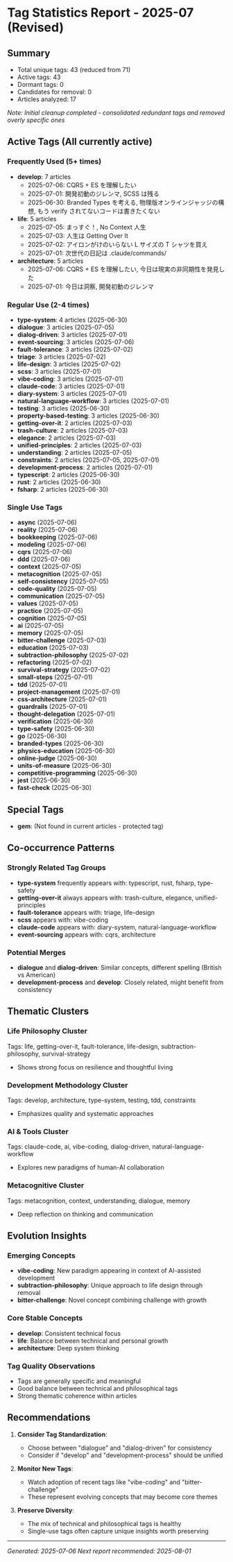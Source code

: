 # Tag Statistics Report - 2025-07 (Revised)

## Summary

- Total unique tags: 43 (reduced from 71)
- Active tags: 43
- Dormant tags: 0
- Candidates for removal: 0
- Articles analyzed: 17

_Note: Initial cleanup completed - consolidated redundant tags and removed overly specific ones_

## Active Tags (All currently active)

### Frequently Used (5+ times)

- **develop**: 7 articles
  - 2025-07-06: CQRS + ES を理解したい
  - 2025-07-01: 開発初動のジレンマ, SCSS は残る
  - 2025-06-30: Branded Types を考える, 物理版オンラインジャッジの構想, もう verify されてないコードは書きたくない
- **life**: 5 articles
  - 2025-07-05: まっすぐ！, No Context 人生
  - 2025-07-03: 人生は Getting Over It
  - 2025-07-02: アイロンがけのいらない L サイズの T シャツを買え
  - 2025-07-01: 次世代の日記は .claude/commands/
- **architecture**: 5 articles
  - 2025-07-06: CQRS + ES を理解したい, 今日は現実の非同期性を発見した
  - 2025-07-01: 今日は洞察, 開発初動のジレンマ

### Regular Use (2-4 times)

- **type-system**: 4 articles (2025-06-30)
- **dialogue**: 3 articles (2025-07-05)
- **dialog-driven**: 3 articles (2025-07-01)
- **event-sourcing**: 3 articles (2025-07-06)
- **fault-tolerance**: 3 articles (2025-07-02)
- **triage**: 3 articles (2025-07-02)
- **life-design**: 3 articles (2025-07-02)
- **scss**: 3 articles (2025-07-01)
- **vibe-coding**: 3 articles (2025-07-01)
- **claude-code**: 3 articles (2025-07-01)
- **diary-system**: 3 articles (2025-07-01)
- **natural-language-workflow**: 3 articles (2025-07-01)
- **testing**: 3 articles (2025-06-30)
- **property-based-testing**: 3 articles (2025-06-30)
- **getting-over-it**: 2 articles (2025-07-03)
- **trash-culture**: 2 articles (2025-07-03)
- **elegance**: 2 articles (2025-07-03)
- **unified-principles**: 2 articles (2025-07-03)
- **understanding**: 2 articles (2025-07-05)
- **constraints**: 2 articles (2025-07-05, 2025-07-01)
- **development-process**: 2 articles (2025-07-01)
- **typescript**: 2 articles (2025-06-30)
- **rust**: 2 articles (2025-06-30)
- **fsharp**: 2 articles (2025-06-30)

### Single Use Tags

- **async** (2025-07-06)
- **reality** (2025-07-06)
- **bookkeeping** (2025-07-06)
- **modeling** (2025-07-06)
- **cqrs** (2025-07-06)
- **ddd** (2025-07-06)
- **context** (2025-07-05)
- **metacognition** (2025-07-05)
- **self-consistency** (2025-07-05)
- **code-quality** (2025-07-05)
- **communication** (2025-07-05)
- **values** (2025-07-05)
- **practice** (2025-07-05)
- **cognition** (2025-07-05)
- **ai** (2025-07-05)
- **memory** (2025-07-05)
- **bitter-challenge** (2025-07-03)
- **education** (2025-07-03)
- **subtraction-philosophy** (2025-07-02)
- **refactoring** (2025-07-02)
- **survival-strategy** (2025-07-02)
- **small-steps** (2025-07-01)
- **tdd** (2025-07-01)
- **project-management** (2025-07-01)
- **css-architecture** (2025-07-01)
- **guardrails** (2025-07-01)
- **thought-delegation** (2025-07-01)
- **verification** (2025-06-30)
- **type-safety** (2025-06-30)
- **go** (2025-06-30)
- **branded-types** (2025-06-30)
- **physics-education** (2025-06-30)
- **online-judge** (2025-06-30)
- **units-of-measure** (2025-06-30)
- **competitive-programming** (2025-06-30)
- **jest** (2025-06-30)
- **fast-check** (2025-06-30)

## Special Tags

- **gem**: (Not found in current articles - protected tag)

## Co-occurrence Patterns

### Strongly Related Tag Groups

- **type-system** frequently appears with: typescript, rust, fsharp, type-safety
- **getting-over-it** always appears with: trash-culture, elegance, unified-principles
- **fault-tolerance** appears with: triage, life-design
- **scss** appears with: vibe-coding
- **claude-code** appears with: diary-system, natural-language-workflow
- **event-sourcing** appears with: cqrs, architecture

### Potential Merges

- **dialogue** and **dialog-driven**: Similar concepts, different spelling (British vs American)
- **development-process** and **develop**: Closely related, might benefit from consistency

## Thematic Clusters

### Life Philosophy Cluster

Tags: life, getting-over-it, fault-tolerance, life-design, subtraction-philosophy, survival-strategy

- Shows strong focus on resilience and thoughtful living

### Development Methodology Cluster

Tags: develop, architecture, type-system, testing, tdd, constraints

- Emphasizes quality and systematic approaches

### AI & Tools Cluster

Tags: claude-code, ai, vibe-coding, dialog-driven, natural-language-workflow

- Explores new paradigms of human-AI collaboration

### Metacognitive Cluster

Tags: metacognition, context, understanding, dialogue, memory

- Deep reflection on thinking and communication

## Evolution Insights

### Emerging Concepts

- **vibe-coding**: New paradigm appearing in context of AI-assisted development
- **subtraction-philosophy**: Unique approach to life design through removal
- **bitter-challenge**: Novel concept combining challenge with growth

### Core Stable Concepts

- **develop**: Consistent technical focus
- **life**: Balance between technical and personal growth
- **architecture**: Deep system thinking

### Tag Quality Observations

- Tags are generally specific and meaningful
- Good balance between technical and philosophical tags
- Strong thematic coherence within articles

## Recommendations

1. **Consider Tag Standardization**:

   - Choose between "dialogue" and "dialog-driven" for consistency
   - Consider if "develop" and "development-process" should be unified

2. **Monitor New Tags**:

   - Watch adoption of recent tags like "vibe-coding" and "bitter-challenge"
   - These represent evolving concepts that may become core themes

3. **Preserve Diversity**:
   - The mix of technical and philosophical tags is healthy
   - Single-use tags often capture unique insights worth preserving

---

_Generated: 2025-07-06_
_Next report recommended: 2025-08-01_
